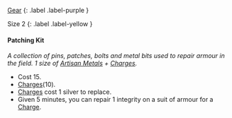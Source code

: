 [Gear](Game/Core/Gear)
{: .label .label-purple }

Size 2
{: .label .label-yellow }

#### Patching Kit
_A collection of pins, patches, bolts and metal bits used to repair armour in the field. 1 size of [Artisan Metals](Metal#Artisan%20Metals) + [Charges](Game/Core/Blocks/Charges)._

- Cost 15.
- [Charges](Game/Core/Blocks/Charges)(10).
- [Charges](Game/Core/Blocks/Charges) cost 1 silver to replace.
- Given 5 minutes, you can repair 1 integrity on a suit of armour for a [Charge](Core/Gear#Charges).